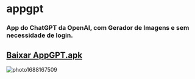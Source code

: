 # appgpt
### App do ChatGPT da OpenAI, com Gerador de Imagens e sem necessidade de login.
## [Baixar AppGPT.apk](raw/main/AppGPT.apk)
![photo1688167509](https://github.com/proxlu/appgpt/assets/105125779/7edfa6be-f5df-44aa-8b5c-e4865076f06b)

